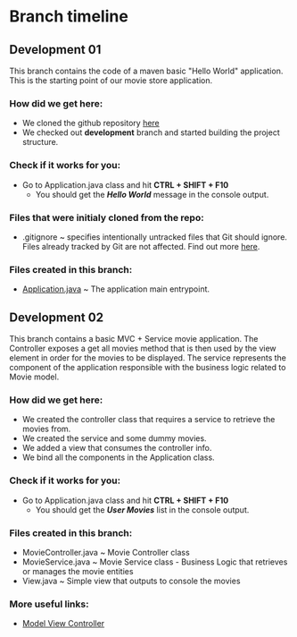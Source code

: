 # Branch timeline
## Development 01

This branch contains the code of a maven basic "Hello World" application. This is the starting point of our movie store application.

### How did we get here: 
  * We cloned the github repository [here](https://github.com/dragos9214/dev-academy-2019.git)
  * We checked out **development** branch and started building the project structure.
 
### Check if it works for you:
  * Go to Application.java class and hit **CTRL + SHIFT + F10**
    * You should get the ***Hello World*** message in the console output.
    
### Files that were initialy cloned from the repo:
  * .gitignore ~ specifies intentionally untracked files that Git should ignore. Files already tracked by Git are not affected. Find out more [here](https://git-scm.com/docs/gitignore).
### Files created in this branch:
  * [Application.java](./src/main/java/com/orange/moviestore/Application.java) ~ The application main entrypoint.
  
## Development 02

This branch contains a basic MVC + Service movie application. The Controller exposes a get all movies method that is then used by the view element in order for the movies to be displayed.
The service represents the component of the application responsible with the business logic related to Movie model.
 
### How did we get here:
  * We created the controller class that requires a service to retrieve the movies from.
  * We created the service and some dummy movies.
  * We added a view that consumes the controller info.
  * We bind all the components in the Application class.
 
### Check if it works for you:
   * Go to Application.java class and hit **CTRL + SHIFT + F10**
     * You should get the ***User Movies*** list in the console output.

### Files created in this branch:
  * MovieController.java ~ Movie Controller class
  * MovieService.java ~ Movie Service class - Business Logic that retrieves or manages the movie entities
  * View.java ~ Simple view that outputs to console the movies
  
### More useful links:
  * [Model View Controller](https://en.wikipedia.org/wiki/Model%E2%80%93view%E2%80%93controller)